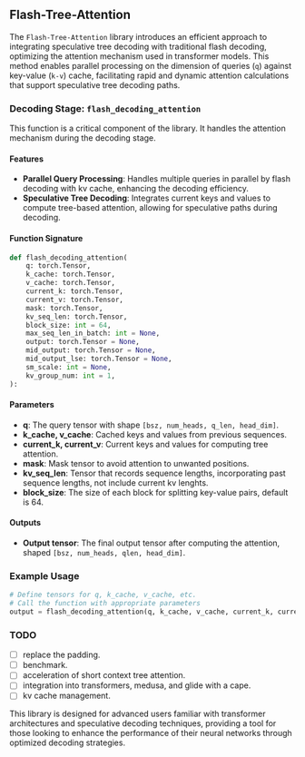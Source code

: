

## Flash-Tree-Attention

The `Flash-Tree-Attention` library introduces an efficient approach to integrating speculative tree decoding with traditional flash decoding, optimizing the attention mechanism used in transformer models. This method enables parallel processing on the dimension of queries (`q`) against key-value (`k-v`) cache, facilitating rapid and dynamic attention calculations that support speculative tree decoding paths.

### Decoding Stage: `flash_decoding_attention`

This function is a critical component of the library. It handles the attention mechanism during the decoding stage.

#### Features

- **Parallel Query Processing**: Handles multiple queries in parallel by flash decoding with kv cache, enhancing the decoding efficiency.
- **Speculative Tree Decoding**: Integrates current keys and values to compute tree-based attention, allowing for speculative paths during decoding.

#### Function Signature

```python
def flash_decoding_attention(
    q: torch.Tensor,
    k_cache: torch.Tensor,
    v_cache: torch.Tensor,
    current_k: torch.Tensor,
    current_v: torch.Tensor,
    mask: torch.Tensor,
    kv_seq_len: torch.Tensor,
    block_size: int = 64,
    max_seq_len_in_batch: int = None,
    output: torch.Tensor = None,
    mid_output: torch.Tensor = None,
    mid_output_lse: torch.Tensor = None,
    sm_scale: int = None,
    kv_group_num: int = 1,
):
```

#### Parameters

- **q**: The query tensor with shape `[bsz, num_heads, q_len, head_dim]`.
- **k_cache, v_cache**: Cached keys and values from previous sequences.
- **current_k, current_v**: Current keys and values for computing tree attention.
- **mask**: Mask tensor to avoid attention to unwanted positions.
- **kv_seq_len**: Tensor that records sequence lengths, incorporating past sequence lengths, not include current kv lenghts.
- **block_size**: The size of each block for splitting key-value pairs, default is 64.

#### Outputs

- **Output tensor**: The final output tensor after computing the attention, shaped `[bsz, num_heads, qlen, head_dim]`.

### Example Usage

```python
# Define tensors for q, k_cache, v_cache, etc.
# Call the function with appropriate parameters
output = flash_decoding_attention(q, k_cache, v_cache, current_k, current_v, mask, kv_seq_len)
```

### TODO

- [ ] replace the padding.
- [ ] benchmark.
- [ ] acceleration of short context tree attention.
- [ ] integration into transformers, medusa, and glide with a cape.
- [ ] kv cache management.

This library is designed for advanced users familiar with transformer architectures and speculative decoding techniques, providing a  tool for those looking to enhance the performance of their neural networks through optimized decoding strategies.

